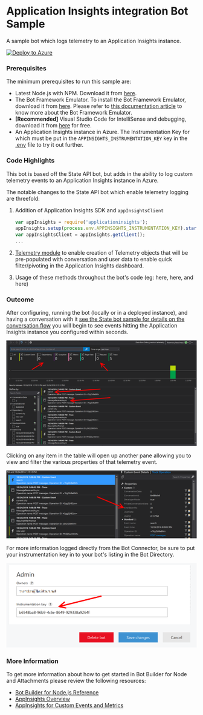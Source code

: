 # Application Insights integration Bot Sample
A sample bot which logs telemetry to an Application Insights instance.

[![Deploy to Azure][Deploy Button]][Deploy Node/AppInsights]

[Deploy Button]: https://azuredeploy.net/deploybutton.png
[Deploy Node/AppInsights]: https://azuredeploy.net

### Prerequisites

The minimum prerequisites to run this sample are:
* Latest Node.js with NPM. Download it from [here](https://nodejs.org/en/download/).
* The Bot Framework Emulator. To install the Bot Framework Emulator, download it from [here](https://emulator.botframework.com/). Please refer to [this documentation article](https://github.com/microsoft/botframework-emulator/wiki/Getting-Started) to know more about the Bot Framework Emulator.
* **[Recommended]** Visual Studio Code for IntelliSense and debugging, download it from [here](https://code.visualstudio.com/) for free.
* An Application Insights instance in Azure. The Instrumentation Key for which must be put in the `APPINSIGHTS_INSTRUMENTATION_KEY` key in the [.env](.env) file to try it out further.

### Code Highlights

This bot is based off the State API bot, but adds in the ability to log custom telemetry events to an Application Insights instance in Azure.

The notable changes to the State API bot which enable telemetry logging are threefold:
1. Addition of Application Insights SDK and `appInsightsClient` 

    ````javascript
    var appInsights = require('applicationinsights');
    appInsights.setup(process.env.APPINSIGHTS_INSTRUMENTATION_KEY).start();
    var appInsightsClient = appInsights.getClient();
    ...
    ````

2. [Telemetry module](telemetry-module.js) to enable creation of Telemetry objects that will be pre-populated with conversation and user data to enable quick filter/pivoting in the Application Insights dashboard.
3. Usage of these methods throughout the bot's code (eg: here, here, and here)

### Outcome

After configuring, running the bot (locally or in a deployed instance), and having a conversation with it [see the State bot sample for details on the conversation flow](../core-State) you will begin to see events hitting the Application Insights instance you configured within seconds.

![Sample Outcome](images/outcome-2.png)

Clicking on any item in the table will open up another pane allowing you to view and filter the various properties of that telemetry event.

![Sample Outcome](images/outcome-3.png)

For more information logged directly from the Bot Connector, be sure to put your instrumentation key in to your bot's listing in the Bot Directory.

![Bot Directory Instrumentation Key field](images/botdirfield.png)

### More Information

To get more information about how to get started in Bot Builder for Node and Attachments please review the following resources:
* [Bot Builder for Node.js Reference](https://docs.microsoft.com/en-us/bot-framework/nodejs/)
* [AppInsights Overview](https://docs.microsoft.com/en-us/azure/application-insights/app-insights-overview)
* [AppInsights for Custom Events and Metrics](https://docs.microsoft.com/en-us/azure/application-insights/app-insights-api-custom-events-metrics)